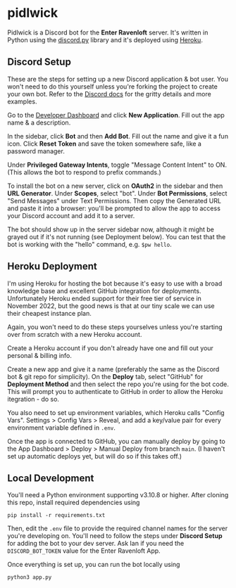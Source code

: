 # pidlwick

Pidlwick is a Discord bot for the **Enter Ravenloft** server. It's written in Python using the [discord.py](https://discordpy.readthedocs.io/en/latest/index.html) library and it's deployed using [Heroku](https://www.heroku.com/home).

## Discord Setup

These are the steps for setting up a new Discord application & bot user. You won't need to do this yourself unless
you're forking the project to create your own bot. Refer to the [Discord docs](https://discord.com/developers/docs/getting-started) for the gritty details and more examples.

Go to the [Developer Dashboard](https://discord.com/developers/applications) and click **New Application**.
Fill out the app name & a description.

In the sidebar, click **Bot** and then **Add Bot**. Fill out the name and give it a fun icon.
Click **Reset Token** and save the token somewhere safe, like a password manager.

Under **Privileged Gateway Intents**, toggle "Message Content Intent" to ON. (This allows the bot to respond to prefix commands.)

To install the bot on a new server, click on **OAuth2** in the sidebar and then **URL Generator**. Under **Scopes**, select "bot". Under **Bot Permissions**, select "Send Messages" under Text Permissions. Then copy the Generated URL and paste it into a browser: you'll be prompted to allow the app to access your Discord account and add it to a server.

The bot should show up in the server sidebar now, although it might be grayed out if it's not running (see Deployment below). You can test that the bot is working with the "hello" command, e.g. `$pw hello`.

## Heroku Deployment

I'm using Heroku for hosting the bot because it's easy to use with a broad knowledge base and excellent GitHub integration for deployments. Unfortunately Heroku ended support for their free tier of service in November 2022, but the good news is that at our tiny scale we can use their cheapest instance plan.

Again, you won't need to do these steps yourselves unless you're starting over from scratch with a new Heroku account.

Create a Heroku account if you don't already have one and fill out your personal & billing info.

Create a new app and give it a name (preferably the same as the Discord bot & git repo for simplicity). On the **Deploy** tab, select "GitHub" for **Deployment Method** and then select the repo you're using for the bot code. This will prompt you to authenticate to GitHub in order to allow the Heroku itegration - do so.

You also need to set up environment variables, which Heroku calls "Config Vars". Settings > Config Vars > Reveal, and add a key/value pair for every environment variable defined in `.env`.

Once the app is connected to GitHub, you can manually deploy by going to the App Dashboard > Deploy > Manual Deploy from branch `main`. (I haven't set up automatic deploys yet, but will do so if this takes off.)

## Local Development

You'll need a Python environment supporting v3.10.8 or higher. After cloning this repo, install required dependencies using
```
pip install -r requirements.txt
```

Then, edit the `.env` file to provide the required channel names for the server you're developing on. You'll need to follow the steps under **Discord Setup** for adding the bot to your dev server. Ask Ian if you need the `DISCORD_BOT_TOKEN` value for the Enter Ravenloft App.

Once everything is set up, you can run the bot locally using
```
python3 app.py
```
